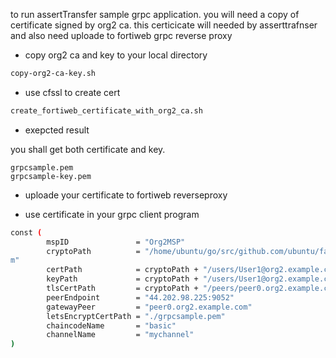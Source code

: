 to run assertTransfer sample grpc application. you will need a copy of certificate signed by org2 ca.
this certicicate will needed by asserttrafnser and also need uploade to fortiweb grpc reverse proxy

- copy org2 ca and key to your local directory
```bash
copy-org2-ca-key.sh
```

- use cfssl to create cert 
```bash
create_fortiweb_certificate_with_org2_ca.sh
```

- exepcted result

you shall get both certificate and key.

```
grpcsample.pem
grpcsample-key.pem
```

- uploade your certificate to fortiweb reverseproxy

- use certificate in your grpc client program
```bash
const (
        mspID               = "Org2MSP"
        cryptoPath          = "/home/ubuntu/go/src/github.com/ubuntu/fabric-samples/test-network/organizations/peerOrganizations/org2.example.co
m"
        certPath            = cryptoPath + "/users/User1@org2.example.com/msp/signcerts/cert.pem"
        keyPath             = cryptoPath + "/users/User1@org2.example.com/msp/keystore/"
        tlsCertPath         = cryptoPath + "/peers/peer0.org2.example.com/tls/ca.crt"
        peerEndpoint        = "44.202.98.225:9052"
        gatewayPeer         = "peer0.org2.example.com"
        letsEncryptCertPath = "./grpcsample.pem" 
        chaincodeName       = "basic"
        channelName         = "mychannel"
)
```
